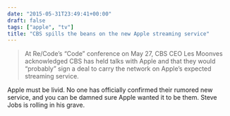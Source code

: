 ```yaml
---
date: "2015-05-31T23:49:41+00:00"
draft: false
tags: ["apple", "tv"]
title: "CBS spills the beans on the new Apple streaming service"
---
```

>At Re/Code’s “Code” conference on May 27, CBS CEO Les Moonves acknowledged CBS has held talks with Apple and that they would “probably” sign a deal to carry the network on Apple’s expected streaming service.

Apple must be livid. No one has officially confirmed their rumored new service, and you can be damned sure Apple wanted it to be them. Steve Jobs is rolling in his grave.

